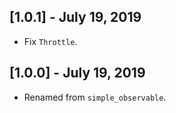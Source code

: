 ## [1.0.1] - July 19, 2019

- Fix `Throttle`.

## [1.0.0] - July 19, 2019

- Renamed from `simple_observable`.
